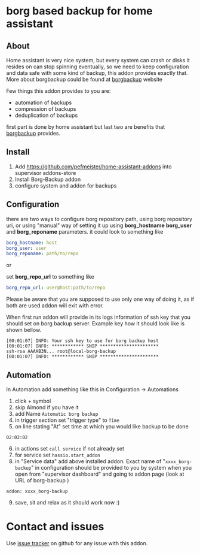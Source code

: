 # borg based backup for home assistant

## About
Home assistant is very nice system, but every system can crash or disks it resides on can stop spinning eventually, so we need to keep configuration and
data safe with some kind of backup, this addon provides exactly that. More about borgbackup could be found at [borgbackup](https://www.borgbackup.org/) website

Few things this addon provides to you are:
- automation of backups
- compression of backups
- deduplication of backups

first part is done by home assistant but last two are benefits that [borgbackup](https://www.borgbackup.org/) provides.

## Install
1) Add https://github.com/pefmeister/home-assistant-addons into supervisor addons-store
2) Install Borg-Backup addon
3) configure system and addon for backups

## Configuration

there are two ways to configure borg repository path, using borg repository uri, or using "manual" way of setting it up using **borg_hostname** **borg_user** and **borg_reponame** parameters.
it could look to something like
```yaml
borg_hostname: host
borg_user: user
borg_reponame: path/to/repo
```
or 

set **borg_repo_url** to something like 
```yaml
borg_repo_url: user@host:path/to/repo
```

Please be aware that you are supposed to use only one way of doing it, as if both are used addon will exit with error.

When first run addon will provide in its logs information of ssh key that you should set on borg backup server. Example key how it should look like is shown bellow.
```
[00:01:07] INFO: Your ssh key to use for borg backup host
[00:01:07] INFO: ************ SNIP **********************
ssh-rsa AAAAB3N... root@local-borg-backup
[00:01:07] INFO: ************ SNIP **********************

```
## Automation
In Automation add something like this in Configuration -> Automations
1) click + symbol
2) skip Almond if you have it
3) add Name `Automatic borg backup`
4) in trigger section set "trigger type" to `Time`
5) on line stating "At" set time at which you would like backup to be done
```
02:02:02
```
6) in actions set `call service` if not already set
7) for service set `hassio.start_addon`
8) in "Service data" add above installed addon. Exact name of "`xxxx_borg-backup`" in configuration
  should be provided to you by system when you open from "supervisor dashboard" and going to addon page (look at URL of borg-backup )
```
addon: xxxx_borg-backup
```
9) save, sit and relax as it should work now :)


# Contact and issues

Use [issue tracker](https://github.com/bmanojlovic/home-assistant-borg-backup/issues) on github for any issue with this addon.
